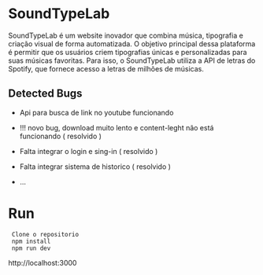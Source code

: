 
# SoundTypeLab

SoundTypeLab é um website inovador que combina música, tipografia e criação visual de forma automatizada. O objetivo principal dessa plataforma é permitir que os usuários criem tipografias únicas e personalizadas para suas músicas favoritas. Para isso, o SoundTypeLab utiliza a API de letras do Spotify, que fornece acesso a letras de milhões de músicas.


## Detected Bugs

- Api para busca de link no youtube funcionando

- !!! novo bug, download muito lento e content-leght não está funcionando ( resolvido )

- Falta integrar o login e sing-in ( resolvido )

- Falta integrar sistema de historico ( resolvido )

- ...

# Run
```
 Clone o repositorio 
 npm install 
 npm run dev 
```
 http://localhost:3000
